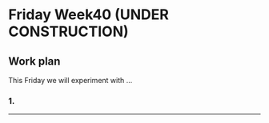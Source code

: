 # Friday Week40 (UNDER CONSTRUCTION)

## Work plan

This Friday we will experiment with ...

### 1.


-----------------------------------------------------------------




